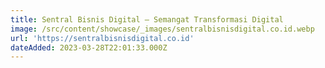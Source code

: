 ```yaml
---
title: Sentral Bisnis Digital — Semangat Transformasi Digital
image: /src/content/showcase/_images/sentralbisnisdigital.co.id.webp
url: 'https://sentralbisnisdigital.co.id'
dateAdded: 2023-03-28T22:01:33.000Z
---
```


